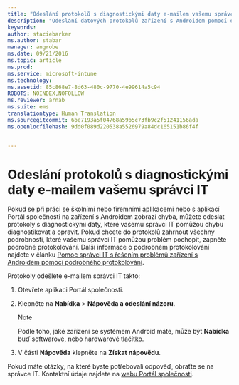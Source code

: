 ```yaml
---
title: "Odeslání protokolů s diagnostickými daty e-mailem vašemu správci IT | Microsoft Intune"
description: "Odeslání datových protokolů zařízení s Androidem pomocí e-mailu"
keywords: 
author: staciebarker
ms.author: stabar
manager: angrobe
ms.date: 09/21/2016
ms.topic: article
ms.prod: 
ms.service: microsoft-intune
ms.technology: 
ms.assetid: 85c868e7-8d63-480c-9770-4e99614a5c94
ROBOTS: NOINDEX,NOFOLLOW
ms.reviewer: arnab
ms.suite: ems
translationtype: Human Translation
ms.sourcegitcommit: 6be7193a5f04768a59b5c73fb9c2f51241156ada
ms.openlocfilehash: 9dd0f089d220538a5526979a84dc165151b86f4f


---
```



# Odeslání protokolů s diagnostickými daty e-mailem vašemu správci IT

Pokud se při práci se školními nebo firemními aplikacemi nebo s aplikací Portál společnosti na zařízení s Androidem zobrazí chyba, můžete odeslat protokoly s diagnostickými daty, které vašemu správci IT pomůžou chybu diagnostikovat a opravit. Pokud chcete do protokolů zahrnout všechny podrobnosti, které vašemu správci IT pomůžou problém pochopit, zapněte podrobné protokolování. Další informace o podrobném protokolování najdete v článku [Pomoc správci IT s řešením problémů zařízení s Androidem pomocí podrobného protokolování](use-verbose-logging-to-help-your-it-administrator-fix-device-issues-android.md).

Protokoly odešlete e-mailem správci IT takto:

1.  Otevřete aplikaci Portál společnosti.

2.  Klepněte na **Nabídka** &gt; **Nápověda a odeslání názoru**.

    > [!NOTE]
    > Podle toho, jaké zařízení se systémem Android máte, může být **Nabídka** buď softwarové, nebo hardwarové tlačítko.

3.  V části **Nápověda** klepněte na **Získat nápovědu**.

Pokud máte otázky, na které byste potřebovali odpověď, obraťte se na správce IT. Kontaktní údaje najdete na [webu Portál společnosti](http://portal.manage.microsoft.com).



<!--HONumber=Oct16_HO2-->


